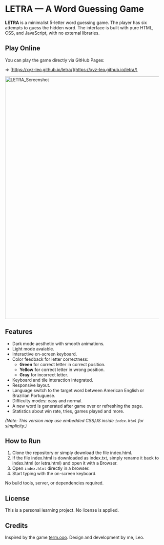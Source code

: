 # LETRA — A Word Guessing Game

**LETRA** is a minimalist 5-letter word guessing game. The player has six attempts to guess the hidden word. The interface is built with pure HTML, CSS, and JavaScript, with no external libraries.


## Play Online

You can play the game directly via GitHub Pages:

=> [https://xyz-leo.github.io/letra/](https://xyz-leo.github.io/letra/)


<img width="523" height="794" alt="LETRA_Screenshot" src="https://github.com/user-attachments/assets/ae278083-b6ba-4d80-84be-48c248518a19" />


## Features

- Dark mode aesthetic with smooth animations.
- Light mode avaiable.
- Interactive on-screen keyboard.
- Color feedback for letter correctness:
  - **Green** for correct letter in correct position.
  - **Yellow** for correct letter in wrong position.
  - **Gray** for incorrect letter.
- Keyboard and tile interaction integrated.
- Responsive layout.
- Language switch to the target word between American English or Brazilian Portuguese.
- Difficulty modes: easy and normal.
- A new word is generated after game over or refreshing the page.
- Statistics about win rate, tries, games played and more.

*(Note: This version may use embedded CSS/JS inside `index.html` for simplicity.)*

## How to Run

1. Clone the repository or simply download the file index.html.
2. If the file index.html is downloaded as index.txt, simply rename it back to index.html (or letra.html) and open it with a Browser.
3. Open `index.html` directly in a browser.
4. Start typing with the on-screen keyboard.

No build tools, server, or dependencies required.

## License

This is a personal learning project. No license is applied.

## Credits

Inspired by the game [term.ooo](https://term.ooo).
Design and development by me, Leo.
